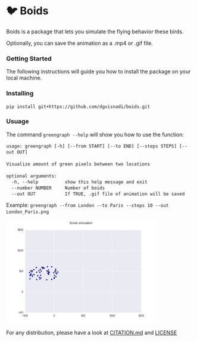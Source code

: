 #  :bird: Boids

Boids is a package that lets you simulate the flying behavior these birds.

Optionally, you can save the animation as a .mp4 or .gif file.

### Getting Started

The following instructions will guide you how to install the package on your local machine.

### Installing

```
pip install git+https://github.com/dgvisnadi/boids.git
```

### Usuage

The command ```greengraph --help``` will show you how to use the function:

```
usage: greengraph [-h] [--from START] [--to END] [--steps STEPS] [--out OUT]

Visualize amount of green pixels between two locations

optional arguments:
  -h, --help          show this help message and exit
  --number NUMBER     Number of boids
  --out OUT           If TRUE, .gif file of animation will be saved
```

Example: ```greengraph --from London --to Paris --steps 10 --out London_Paris.png```

<img src="/img/boids.gif" width=80% height=80%/>

For any distribution, please have a look at [CITATION.md](/CITATION.md) and [LICENSE](/LICENSE)
